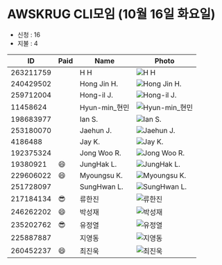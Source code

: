 # AWSKRUG CLI모임 (10월 16일 화요일)

* 신청 : 16
* 지불 : 4

 ID | Paid | Name | Photo
 -- | ---- | ---- | -----
 263211759 | | H H | ![H H](https://secure.meetupstatic.com/photos/member/e/7/c/9/thumb_280619337.jpeg)
 240429502 | | Hong Jin H. | ![Hong Jin H.](https://secure.meetupstatic.com/photos/member/5/9/f/5/thumb_276683029.jpeg)
 259712004 | | Hong-il J. | ![Hong-il J.](https://secure.meetupstatic.com/photos/member/6/c/6/c/thumb_279207756.jpeg)
 11458624 | | Hyun-min_현민 | ![Hyun-min_현민](https://secure.meetupstatic.com/photos/member/6/9/f/2/thumb_42267122.jpeg)
 198683977 | | Ian S. | ![Ian S.](https://secure.meetupstatic.com/photos/member/8/f/8/a/thumb_253296746.jpeg)
 253180070 | | Jaehun J. | ![Jaehun J.](https://secure.meetupstatic.com/photos/member/9/e/5/9/thumb_276700537.jpeg)
 4186488 | | Jay K. | ![Jay K.](https://secure.meetupstatic.com/photos/member/3/c/b/6/thumb_143295542.jpeg)
 192375324 | | Jong Woo R. | ![Jong Woo R.](https://secure.meetupstatic.com/photos/member/1/0/1/f/thumb_249484127.jpeg)
 19380921 | :smile: | JungHak L. | ![JungHak L.](https://secure.meetupstatic.com/photos/member/3/9/6/e/thumb_211574702.jpeg)
 229606022 | :smile: | Myoungsu K. | ![Myoungsu K.](https://secure.meetupstatic.com/photos/member/b/5/b/d/thumb_267766525.jpeg)
 251728097 | | SungHwan L. | ![SungHwan L.](https://secure.meetupstatic.com/photos/member/3/a/4/d/thumb_276134925.jpeg)
 217184134 | :sunglasses: | 류한진 | ![류한진](https://secure.meetupstatic.com/photos/member/e/7/d/6/thumb_273659350.jpeg)
 246262202 | :smile: | 박성재 | ![박성재](https://secure.meetupstatic.com/photos/member/6/0/7/e/thumb_273924702.jpeg)
 235202762 | :sunglasses: | 유정열 | ![유정열](https://secure.meetupstatic.com/photos/member/7/5/f/3/thumb_275550195.jpeg)
 225887887 | | 지영동 | ![지영동](https://secure.meetupstatic.com/photos/member/9/d/8/5/thumb_266140325.jpeg)
 260452237 | :smile: | 최진욱 | ![최진욱](https://secure.meetupstatic.com/photos/member/4/7/a/a/thumb_279498346.jpeg)
